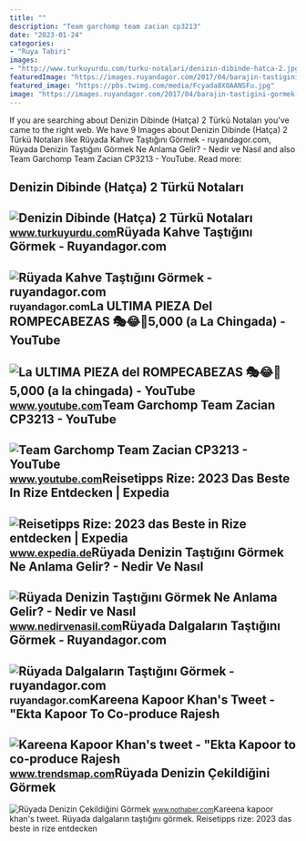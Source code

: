 ```yaml
---
title: ""
description: "Team garchomp team zacian cp3213"
date: "2023-01-24"
categories:
- "Ruya Tabiri"
images:
- "http://www.turkuyurdu.com/turku-notalari/denizin-dibinde-hatca-2.jpg"
featuredImage: "https://images.ruyandagor.com/2017/04/barajin-tastigini-gormek-1838.jpg"
featured_image: "https://pbs.twimg.com/media/Fcyada8X0AANSFu.jpg"
image: "https://images.ruyandagor.com/2017/04/barajin-tastigini-gormek-1838.jpg"
---
```


If you are searching about Denizin Dibinde (Hatça) 2 Türkü Notaları you've came to the right web. We have 9 Images about Denizin Dibinde (Hatça) 2 Türkü Notaları like Rüyada Kahve Taştığını Görmek - ruyandagor.com, Rüyada Denizin Taştığını Görmek Ne Anlama Gelir? - Nedir ve Nasıl and also Team Garchomp Team Zacian CP3213 - YouTube. Read more:

Denizin Dibinde (Hatça) 2 Türkü Notaları
----------------------------------------

 ![Denizin Dibinde (Hatça) 2 Türkü Notaları](http://www.turkuyurdu.com/turku-notalari/denizin-dibinde-hatca-2.jpg) <small>www.turkuyurdu.com</small>Rüyada Kahve Taştığını Görmek - Ruyandagor.com
----------------------------------------------

 ![Rüyada Kahve Taştığını Görmek - ruyandagor.com](https://images.ruyandagor.com/2017/05/kahve-tastigini-gormek-1130.jpg) <small>ruyandagor.com</small>La ULTIMA PIEZA Del ROMPECABEZAS 🎭😂🧘5,000 (a La Chingada) - YouTube
-------------------------------------------------------------------

 ![La ULTIMA PIEZA del ROMPECABEZAS 🎭😂🧘5,000 (a la chingada) - YouTube](https://i.ytimg.com/vi/KdZ3OosEZ6s/hq2.jpg?sqp=-oaymwEoCOADEOgC8quKqQMcGADwAQH4Ad4EgAK4CIoCDAgAEAEYZSBMKGMwDw==&rs=AOn4CLCfzFvJaPoNerKMbSKycXF-fCyaDA) <small>www.youtube.com</small>Team Garchomp Team Zacian CP3213 - YouTube
------------------------------------------

 ![Team Garchomp Team Zacian CP3213 - YouTube](https://i.ytimg.com/vi/HYLCwcE-Dgc/maxres2.jpg?sqp=-oaymwEoCIAKENAF8quKqQMcGADwAQH4AYwCgALgA4oCDAgAEAEYRSBHKGUwDw==&rs=AOn4CLC_ulBvmvqa2cf2uT56Qfk3FCYaDA) <small>www.youtube.com</small>Reisetipps Rize: 2023 Das Beste In Rize Entdecken | Expedia
-----------------------------------------------------------

 ![Reisetipps Rize: 2023 das Beste in Rize entdecken | Expedia](https://mediaim.expedia.com/destination/1/f497055354c67f0f7f56f17e65d9435d.jpg?impolicy=fcrop&w=1040&h=580&q=mediumHigh) <small>www.expedia.de</small>Rüyada Denizin Taştığını Görmek Ne Anlama Gelir? - Nedir Ve Nasıl
-----------------------------------------------------------------

 ![Rüyada Denizin Taştığını Görmek Ne Anlama Gelir? - Nedir ve Nasıl](https://www.nedirvenasil.com/wp-content/uploads/2020/12/Ruyada-Denizin-Tastigini-Gormek.jpg) <small>www.nedirvenasil.com</small>Rüyada Dalgaların Taştığını Görmek - Ruyandagor.com
---------------------------------------------------

 ![Rüyada Dalgaların Taştığını Görmek - ruyandagor.com](https://images.ruyandagor.com/2017/04/barajin-tastigini-gormek-1838.jpg) <small>ruyandagor.com</small>Kareena Kapoor Khan's Tweet - "Ekta Kapoor To Co-produce Rajesh
---------------------------------------------------------------

 ![Kareena Kapoor Khan's tweet - "Ekta Kapoor to co-produce Rajesh](https://pbs.twimg.com/media/Fcyada8X0AANSFu.jpg) <small>www.trendsmap.com</small>Rüyada Denizin Çekildiğini Görmek
---------------------------------

 ![Rüyada Denizin Çekildiğini Görmek](https://i.nothaber.com/storage/files/images/2021/10/18/ruyada-denizin-tastigini-gormek-ve-kacmak-ne-anlama-gelir-616d8de028ef8.jpg) <small>www.nothaber.com</small>Kareena kapoor khan's tweet. Rüyada dalgaların taştığını görmek. Reisetipps rize: 2023 das beste in rize entdecken

